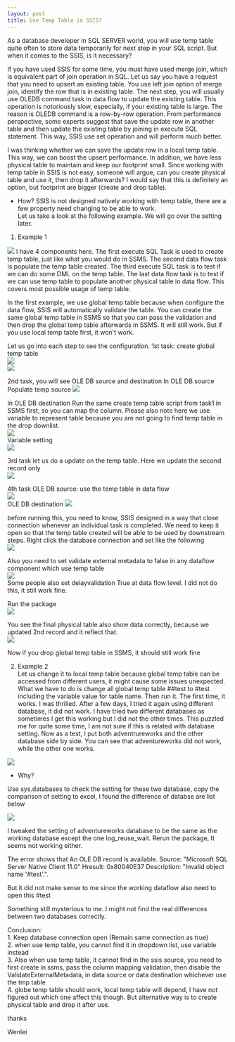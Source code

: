 ```yaml
---
layout: post
title: Use Temp Table in SSIS?
---
```


As a database developer in SQL SERVER world, you will use temp table quite often to store data temporarily for next step in your SQL script. But when it comes to the SSIS, is it necessary?  

If you have used SSIS for some time, you must have used merge join, which is equivalent part of join operation in SQL.  Let us say you have a request that you need to upsert an existing table.  You use left join option of merge join, identify the row that is in existing table. The next step, you will usually use OLEDB command task in data flow to update the existing table.  This operation is notoriously slow, especially, if your existing table is large. The reason is OLEDB command is a row-by-row operation. From performance perspective, some experts suggest that save the update row in another table and then update the existing table by joining in execute SQL statement.  This way, SSIS use set operation and will perform much better. 

I was thinking whether we can save the update row in a local temp table. This way, we can boost the upsert performance.  In addition, we have less physical table to maintain and keep our footprint small.  Since working with temp table in SSIS is not easy, someone will argue, can you create physical table and use it, then drop it afterwards?  I would say that this is definitely an option, but footprint are bigger (create and drop table).


* How?
SSIS is not designed natively working with temp table, there are a few property need changing to be able to work.  
Let us take a look at the following example. We will go over the setting later.  

1. Example 1
<img src="/images/blog15/overall.PNG" >
I have 4 components here. The first execute SQL Task is used to create temp table, just like what you would do in SSMS.  The second data flow task is populate the temp table created. The third execute SQL task is to test if we can do some DML on the temp table. The last data flow task is to test if we can use temp table to populate another physical table in data flow. This covers most possible usage of temp table.

In the first example, we use global temp table because when configure the data flow, SSIS will automatically validate the table. You can create the same global temp table in SSMS so that you can pass the validation and then drop the global temp table afterwards in SSMS. It will still work. But if you use local temp table first, it won't work.  

Let us go into each step to see the configuration. 
1st task: create global temp table  
<img src="/images/blog15/create_globle_tmp_table.png" >  
<img src="/images/blog15/create_global_table_statement.PNG" >

2nd task, you will see OLE DB source and destination
In OLE DB source
Populate temp source
<img src="/images/blog15/populate_temp_source.PNG" > 

In OLE DB destination
Run the same create temp table script from task1 in SSMS first, so you can map the column. 
Please also note here we use variable to represent table because you are not going to find temp table in the drop downlist.  
<img src="/images/blog15/populate_temp_destination.PNG" >   
Variable setting   
<img src="/images/blog15/variable setting.PNG" > 

3rd task 
let us do a update on the temp table. Here we update the second record only   
<img src="/images/blog15/globle_update.PNG" > 

4th task 
OLE DB source: use the temp table in data flow  
<img src="/images/blog15/dataflow_populate_physical_table_source.PNG" >   
OLE DB destination
<img src="/images/blog15/populate_physical_table_destination.PNG" >

before running this, you need to know, 
SSIS designed in a way that close connection whenever an individual task is completed. We need to keep it open so that the temp table created will be able to be used by downstream steps. Right click the database connection and set like the following  
<img src="/images/blog15/retain_same_connection.PNG" >

Also you need to set validate external metadata to false in any dataflow component which use temp table    
<img src="/images/blog15/validation disable.PNG" >  
Some people also set delayvalidation True at data flow level. I did not do this, it still work fine.
 

Run the package  
<img src="/images/blog15/process_successfully.PNG" >

You see the final physical table also show data correctly, because we updated 2nd record and it reflect that.    
<img src="/images/blog15/result.PNG" >

Now if you drop global temp table in SSMS, it should still work fine

2. Example 2  
Let us change it to local temp table because global temp table can be accessed from different users, it might cause some issues unexpected. 
What we have to do is change all global temp table ##test to #test including the variable value for table name.  Then run it.
The first time, it works.  I was thrilled.
After a few days, I tried it again using different database, it did not work. 
I have tried two different databases as sometimes I get this working but I did not the other times.
This puzzled me for quite some time, I am not sure if this is related with database setting. Now as a test, I put both adventrureworks and the other database side by side. You can see that adventureworks did not work, while the other one works.  

<img src="/images/blog15/twodatabasefail1.PNG" >

* Why?
  
Use sys.databases to check the setting for these two database, copy the comparison of setting to excel, I found the difference of databse are list below  

<img src="/images/blog15/database_setting_difference.PNG" >

I tweaked the setting of adventureworks database to be the same as the working database except the one log_reuse_wait. 
Rerun the package, It seems not working either.  

The error shows that 
An OLE DB record is available.  Source: "Microsoft SQL Server Native Client 11.0"  Hresult: 0x80040E37  Description: "Invalid object name '#test'.".

But it did not make sense to me since the working dataflow also need to open this #test

Something still mysterious to me.  I might not find the real differences between two databases correctly.

Conclusion:  
 	1. Keep database connection open   (Remain same connection as true)  
	2. when use temp table, you cannot find it in dropdown list, use variable instead  
	3. Also when use temp table, it cannot find in the ssis source, you need to first create in ssms, pass the column mapping validation, then disable the ValidateExternalMetadata,  in data source or data destination whichever use the tmp table  
	4. globe temp table should work, local temp table will depend, I have not figured out which one affect this though. But alternative way is to create physical table and drop it after use.  

thanks

Wenlei



